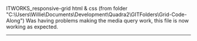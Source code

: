 ITWORKS_responsive-grid html & css
(from folder "C:\Users\Willie\Documents\Development\Quadra2\GITFolders\Grid-Code-Along")
Was having problems making the media query work, this file is now working as expected.

****
